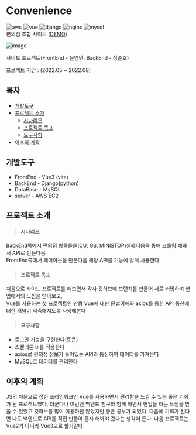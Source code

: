 # Convenience
![aws](https://img.shields.io/badge/AWS-232F3E)
![vue](https://img.shields.io/badge/Vue3-4FC08D)
![django](https://img.shields.io/badge/Django-092E20)
![nginx](https://img.shields.io/badge/Nginx-009639)
![mysql](https://img.shields.io/badge/MySQL-4479A1)
<br />
편의점 조합 사이트 ([DEMO](http://54.180.193.83:8080))

![image](https://user-images.githubusercontent.com/43946794/201859818-607a7446-e919-4f53-b9a4-91cc3a13a9cf.png)

사이드 프로젝트(FrontEnd - 윤영민, BackEnd - 장준호)

프로젝트 기간 : (2022.05 ~ 2022.08)


## 목차
* <a href="#개발도구">개발도구</a>
* <a href="#프로젝트-소개">프로젝트 소개</a>
  * <a href="#시나리오">시나리오</a>
  * <a href="#프로젝트-목표">프로젝트 목표</a>
  * <a href="#요구사항">요구사항</a>
* <a href="#이후의-계획">이후의 계획</a>


## 개발도구
* FrontEnd - Vue3 (vite)
* BackEnd - Django(python)
* DataBase - MySQL
* server - AWS EC2

## 프로젝트 소개
> #### 시나리오

BackEnd쪽에서 편의점 항목들을(CU, GS, MINISTOP)셀레니움을 통해 크롤링 해와서 API로 만든다음<br />
FrontEnd쪽에서 레이아웃을 만든다음 해당 API를 기능에 맞게 사용한다 

> #### 프로젝트 목표

처음으로 사이드 프로젝트를 해보면서 각자 깃허브에 브랜치를 만들어 서로 커밋하며 현업에서의 느낌을 받아보고,<br />
Vue를 사용하는 첫 프로젝트인 만큼 Vue에 대한 문법이해와 axios를 통한 API 통신에 대한 개념이 익숙해지도록 사용해본다

> #### 요구사항
* 로그인 기능을 구현한다(토큰)
* 스켈레톤 ui를 적용한다
* axios로 편의점 정보가 들어있는 API와 통신하여 데이터를 가져온다
* MySQL로 데이터를 관리한다



## 이후의 계획
JS의 처음으로 접한 프레임워크인 Vue를 사용하면서 편리함을 느낄 수 있는 좋은 기회가 된 프로젝트였다, 더군다나 이번엔 백엔드 친구와 함께 하면서
현업을 하는 느낌을 받을 수 있었고 깃허브를 많이 이용하진 않았지만 좋은 공부가 되었다. 다음에 기회가 된다면 나도 백엔드로 API를 직접 만들어 혼자
해봐야 겠다는 생각이 든다. 다음 프로젝트는 Vue2가 아니라 Vue3으로 할거같다
